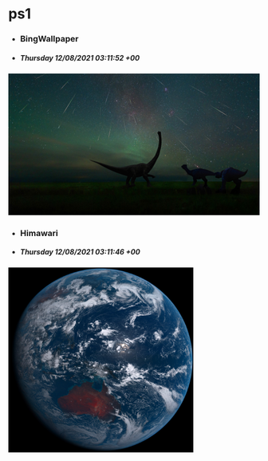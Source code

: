 # ps1

- ### BingWallpaper
- ##### Thursday 12/08/2021 03:11:52 +00
<img src="BingWallpaper/latest.jpg" width="700" height="auto" title="👉  BingWallpaper  👈">


- ### Himawari 
- ##### Thursday 12/08/2021 03:11:46 +00
<img src="Himawari/latest.jpg" width="auto" height="371" title="👉  Himawari  👈">






